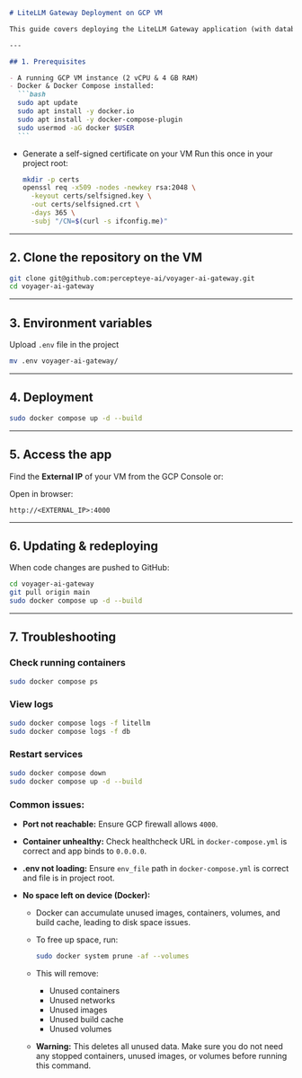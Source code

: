 ````markdown
# LiteLLM Gateway Deployment on GCP VM

This guide covers deploying the LiteLLM Gateway application (with database) to a Google Cloud VM using Docker Compose.

---

## 1. Prerequisites

- A running GCP VM instance (2 vCPU & 4 GB RAM)
- Docker & Docker Compose installed:
  ```bash
  sudo apt update
  sudo apt install -y docker.io
  sudo apt install -y docker-compose-plugin
  sudo usermod -aG docker $USER
  ```
````

- Generate a self-signed certificate on your VM
  Run this once in your project root:

  ```bash
  mkdir -p certs
  openssl req -x509 -nodes -newkey rsa:2048 \
    -keyout certs/selfsigned.key \
    -out certs/selfsigned.crt \
    -days 365 \
    -subj "/CN=$(curl -s ifconfig.me)"
  ```

---

## 2. Clone the repository on the VM

```bash
git clone git@github.com:percepteye-ai/voyager-ai-gateway.git
cd voyager-ai-gateway
```

---

## 3. Environment variables

Upload `.env` file in the project

```bash
mv .env voyager-ai-gateway/
```

---

## 4. Deployment

```bash
sudo docker compose up -d --build
```

---

## 5. Access the app

Find the **External IP** of your VM from the GCP Console or:

Open in browser:

```
http://<EXTERNAL_IP>:4000
```

---

## 6. Updating & redeploying

When code changes are pushed to GitHub:

```bash
cd voyager-ai-gateway
git pull origin main
sudo docker compose up -d --build
```

---

## 7. Troubleshooting

### Check running containers

```bash
sudo docker compose ps
```

### View logs

```bash
sudo docker compose logs -f litellm
sudo docker compose logs -f db
```

### Restart services

```bash
sudo docker compose down
sudo docker compose up -d --build
```

### Common issues:

- **Port not reachable:** Ensure GCP firewall allows `4000`.
- **Container unhealthy:** Check healthcheck URL in `docker-compose.yml` is correct and app binds to `0.0.0.0`.
- **.env not loading:** Ensure `env_file` path in `docker-compose.yml` is correct and file is in project root.
- **No space left on device (Docker):**

  - Docker can accumulate unused images, containers, volumes, and build cache, leading to disk space issues.
  - To free up space, run:

    ```bash
    sudo docker system prune -af --volumes
    ```

  - This will remove:
    - Unused containers
    - Unused networks
    - Unused images
    - Unused build cache
    - Unused volumes
  - **Warning:** This deletes all unused data. Make sure you do not need any stopped containers, unused images, or volumes before running this command.
